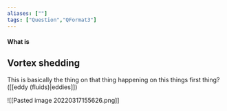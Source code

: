 ```yaml
---
aliases: [""]
tags: ["Question","QFormat3"]
---
```


#### What is
## Vortex shedding
This is basically the thing on that thing happening on this things first thing? ([[eddy (fluids)|eddies]])

![[Pasted image 20220317155626.png]]